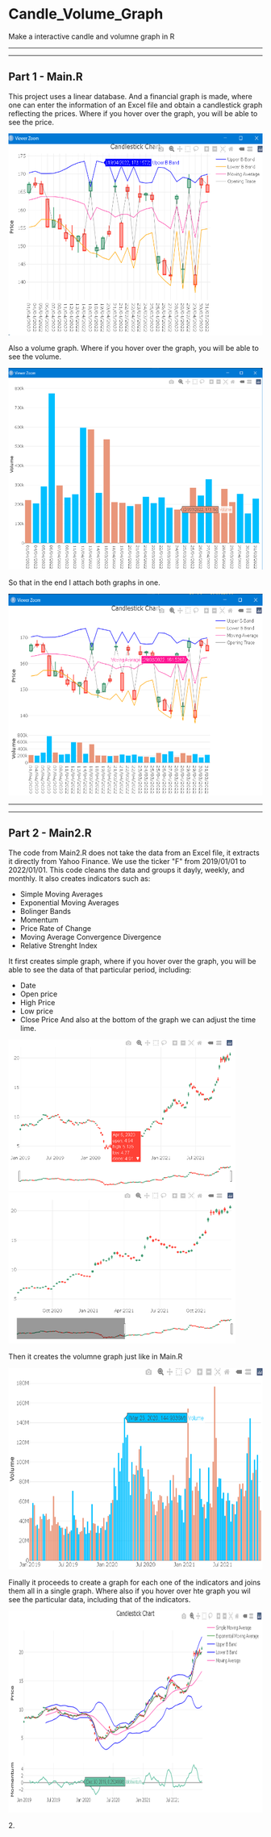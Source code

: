 # Candle_Volume_Graph
Make a interactive candle and volumne graph in R

---
---

## Part 1 - Main.R


This project uses a linear database.
And a financial graph is made, where one can enter the information of an Excel file and obtain a candlestick graph reflecting the prices. 
Where if you hover over the graph, you will be able to see the price.

<p align="center">
    <img src="https://github.com/Rafa-77/Candle_Volume_Graph/blob/main/Images/Candle.png" width="550" height="400">
</p>

Also a volume graph. Where if you hover over the graph, you will be able to see the volume.

<p align="center">
    <img src="https://github.com/Rafa-77/Candle_Volume_Graph/blob/main/Images/Volume.png" width="550" height="400">
</p>

So that in the end I attach both graphs in one.


<p align="center">
    <img src="https://github.com/Rafa-77/Candle_Volume_Graph/blob/main/Images/Joined.png" width="550" height="400">
</p>

---
---
## Part 2 - Main2.R

The code from Main2.R does not take the data from an Excel file, it extracts it directly from Yahoo Finance.
We use the ticker "F" from 2019/01/01 to 2022/01/01.
This code cleans the data and groups it dayly, weekly, and monthly.
It also creates indicators such as:
- Simple Moving Averages
- Exponential Moving Averages
- Bolinger Bands
- Momentum
- Price Rate of Change
- Moving Average Convergence Divergence
- Relative Strenght Index

It first creates simple graph, where if you hover over the graph, you will be able to see the data of that particular period, including:
- Date
- Open price
- High Price
- Low price
- Close Price
And also at the bottom of the graph we can adjust the time lime.

<p float="left">
    <img src="https://github.com/Rafa-77/Candle_Volume_Graph/blob/main/Images/Main2-fig1.png" width="450" height="300">
    <img src="https://github.com/Rafa-77/Candle_Volume_Graph/blob/main/Images/Main2-fig1-2.png" width="450" height="300">
</p>

Then it creates the volumne graph just like in Main.R

<p align="center">
    <img src="https://github.com/Rafa-77/Candle_Volume_Graph/blob/main/Images/Main2-fig2.png" width="550" height="400">
</p>

Finally it proceeds to create a graph for each one of the indicators and joins them all in a single graph.
Where also if you hover over hte graph you wil see the particular data, including that of the indicators.

<p align="center">
    <img src="https://github.com/Rafa-77/Candle_Volume_Graph/blob/main/Images/Main2-fig1-4.png" width="850" height="400">
</p>
2. 
